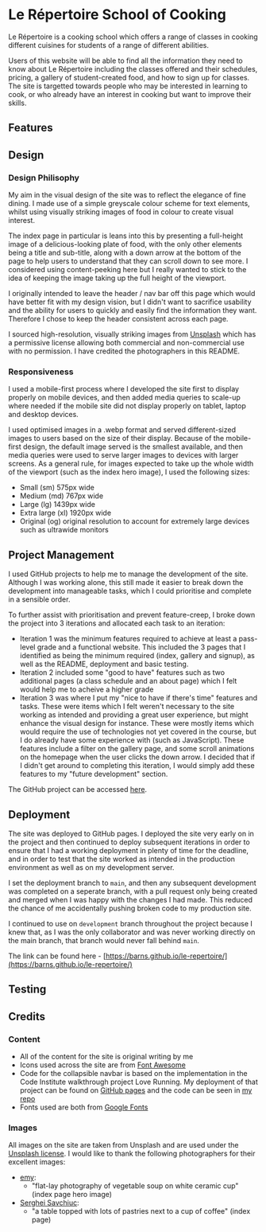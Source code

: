 # Le Répertoire School of Cooking
Le Répertoire is a cooking school which offers a range of classes in cooking different cuisines for students of a range of different abilities.

Users of this website will be able to find all the information they need to know about Le Répertoire including the classes offered and their schedules, pricing, a gallery of student-created food, and how to sign up for classes. The site is targetted towards people who may be interested in learning to cook, or who already have an interest in cooking but want to improve their skills.

## Features

## Design
### Design Philisophy
My aim in the visual design of the site was to reflect the elegance of fine dining. I made use of a simple greyscale colour scheme for text elements, whilst using visually striking images of food in colour to create visual interest.

The index page in particular is leans into this by presenting a full-height image of a delicious-looking plate of food, with the only other elements being a title and sub-title, along with a down arrow at the bottom of the page to help users to understand that they can scroll down to see more. I considered using content-peeking here but I really wanted to stick to the idea of keeping the image taking up the full height of the viewport.

I originally intended to leave the header / nav bar off this page which would have better fit with my design vision, but I didn't want to sacrifice usability and the ability for users to quickly and easily find the information they want. Therefore I chose to keep the header consistent across each page.

I sourced high-resolution, visually striking images from [Unsplash](https://unsplash.com/) which has a permissive license allowing both commercial and non-commercial use with no permission. I have credited the photographers in this README.

### Responsiveness
I used a mobile-first process where I developed the site first to display properly on mobile devices, and then added media queries to scale-up where needed if the mobile site did not display properly on tablet, laptop and desktop devices.

I used optimised images in a .webp format and served different-sized images to users based on the size of their display. Because of the mobile-first design, the default image served is the smallest available, and then media queries were used to serve larger images to devices with larger screens. As a general rule, for images expected to take up the whole width of the viewport (such as the index hero image), I used the following sizes:
- Small (sm) 575px wide
- Medium (md) 767px wide
- Large (lg) 1439px wide
- Extra large (xl) 1920px wide
- Original (og) original resolution to account for extremely large devices such as ultrawide monitors

## Project Management
I used GitHub projects to help me to manage the development of the site. Although I was working alone, this still made it easier to break down the development into manageable tasks, which I could prioritise and complete in a sensible order.

To further assist with prioritisation and prevent feature-creep, I broke down the project into 3 iterations and allocated each task to an iteration:
- Iteration 1 was the minimum features required to achieve at least a pass-level grade and a functional website. This included the 3 pages that I identified as being the minimum required (index, gallery and signup), as well as the README, deployment and basic testing.
- Iteration 2 included some "good to have" features such as two additional pages (a class schedule and an about page) which I felt would help me to acheive a higher grade
- Iteration 3 was where I put my "nice to have if there's time" features and tasks. These were items which I felt weren't necessary to the site working as intended and providing a great user experience, but might enhance the visual design for instance. These were mostly items which would require the use of technologies not yet covered in the course, but I do already have some experience with (such as JavaScript). These features include a filter on the gallery page, and some scroll animations on the homepage when the user clicks the down arrow. I decided that if I didn't get around to completing this iteration, I would simply add these features to my "future development" section.

The GitHub project can be accessed [here](https://github.com/users/barns/projects/3/views/4).

## Deployment
The site was deployed to GitHub pages. I deployed the site very early on in the project and then continued to deploy subsequent iterations in order to ensure that I had a working deployment in plenty of time for the deadline, and in order to test that the site worked as intended in the production environment as well as on my development server.

I set the deployment branch to `main`, and then any subsequent development was completed on a seperate branch, with a pull request only being created and merged when I was happy with the changes I had made. This reduced the chance of me accidentally pushing broken code to my production site.

I continued to use on `development` branch throughout the project because I knew that, as I was the only collaborator and was never working directly on the main branch, that branch would never fall behind `main`.

The link can be found here - [https://barns.github.io/le-repertoire/](https://barns.github.io/le-repertoire/)

## Testing

## Credits

### Content
- All of the content for the site is original writing by me
- Icons used across the site are from [Font Awesome](https://fontawesome.com/)
- Code for the collapsible navbar is based on the implementation in the Code Institute walkthrough project Love Running. My deployment of that project can be found on [GitHub pages](https://barns.github.io/love-running/) and the code can be seen in [my repo](https://github.com/barns/love-running/)
- Fonts used are both from [Google Fonts](https://fonts.google.com/)

### Images
All images on the site are taken from Unsplash and are used under the [Unsplash license](https://unsplash.com/license). I would like to thank the following photographers for their excellent images:

- [emy](https://unsplash.com/@emysong_?utm_content=creditCopyText&utm_medium=referral&utm_source=unsplash):
  - "flat-lay photography of vegetable soup on white ceramic cup" (index page hero image)
- [Serghei Savchiuc](https://unsplash.com/@serioja?utm_content=creditCopyText&utm_medium=referral&utm_source=unsplash):
  - "a table topped with lots of pastries next to a cup of coffee" (index page)